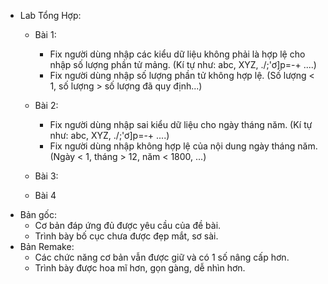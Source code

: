 * Lab Tổng Hợp:
  - Bài 1:
    + Fix người dùng nhập các kiểu dữ liệu không phải là hợp lệ cho nhập số lượng phần tử mảng. (Kí tự như: abc, XYZ, ./;'ơ]p=-+ ....)
    + Fix người dùng nhập số lượng phần tử không hợp lệ. (Số lượng < 1, số lượng > số lượng đã quy định...)
  
  - Bài 2:
    + Fix người dùng nhập sai kiểu dữ liệu cho ngày tháng năm. (Kí tự như: abc, XYZ, ./;'ơ]p=-+ ....)
    + Fix người dùng nhập không hợp lệ của nội dung ngày tháng năm. (Ngày < 1, tháng > 12, năm < 1800, ...)
  - Bài 3:

  - Bài 4

- Bản gốc:
  + Cơ bản đáp ứng đủ được yêu cầu của đề bài.
  + Trình bày bố cục chưa được đẹp mắt, sơ sài.
- Bản Remake:
  + Các chức năng cơ bản vẫn được giữ và có 1 số nâng cấp hơn.
  + Trình bày được hoa mĩ hơn, gọn gàng, dễ nhìn hơn.
